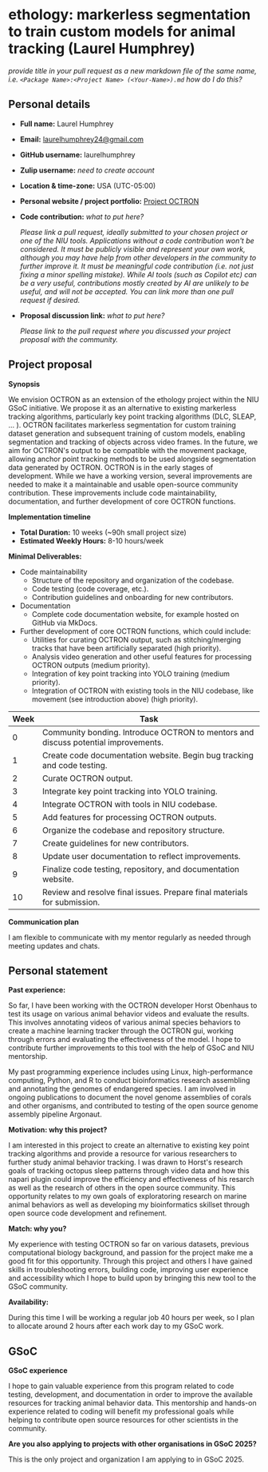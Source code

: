 # ethology: markerless segmentation to train custom models for animal tracking (Laurel Humphrey)

*provide title in your pull request as a new markdown file of the same name, i.e.   `<Package Name>:<Project Name> (<Your-Name>).md` how do I do this?*

## Personal details
- **Full name:** Laurel Humphrey
- **Email:** laurelhumphrey24@gmail.com
- **GitHub username:** laurelhumphrey
- **Zulip username:** *need to create account*
- **Location & time-zone:** USA (UTC-05:00)
- **Personal website / project portfolio:** [Project OCTRON](https://github.com/horsto/OCTRON)
- **Code contribution:** *what to put here?*

    *Please link a pull request, ideally submitted to your chosen project or one of the NIU tools. Applications without a code contribution won't be considered. It must be publicly visible and represent your own work, although you may have help from other developers in the community to further improve it. It must be meaningful code contribution (i.e. not just fixing a minor spelling mistake). While AI tools (such as Copilot etc) can be a very useful, contributions mostly created by AI are unlikely to be useful, and will not be accepted. You can link more than one pull request if desired.*

- **Proposal discussion link:** *what to put here?*

    *Please link to the pull request where you discussed your project proposal with the community.* 

## Project proposal 

**Synopsis**

We envision OCTRON as an extension of the ethology project within the NIU GSoC initiative. We propose it as an alternative to existing markerless tracking algorithms, particularly key point tracking algorithms (DLC, SLEAP, … ). OCTRON facilitates markerless segmentation for custom training dataset generation and subsequent training of custom models, enabling segmentation and tracking of objects across video frames. In the future, we aim for OCTRON's output to be compatible with the movement package, allowing anchor point tracking methods to be used alongside segmentation data generated by OCTRON. OCTRON is in the early stages of development. While we have a working version, several improvements are needed to make it a maintainable and usable open-source community contribution. These improvements include code maintainability, documentation, and further development of core OCTRON functions.

**Implementation timeline**

*   **Total Duration:** 10 weeks (~90h small project size)
*   **Estimated Weekly Hours:** 8-10 hours/week 

**Minimal Deliverables:**

*  Code maintainability
    *  Structure of the repository and organization of the codebase.
    *  Code testing (code coverage, etc.).
    *  Contribution guidelines and onboarding for new contributors.
*  Documentation
    * Complete code documentation website, for example hosted on GitHub via MkDocs.
*  Further development of core OCTRON functions, which could include:
    * Utilities for curating OCTRON output, such as stitching/merging tracks that have been artificially separated (high priority).
    * Analysis video generation and other useful features for processing OCTRON outputs (medium priority).
    * Integration of key point tracking into YOLO training (medium priority).
    * Integration of OCTRON with existing tools in the NIU codebase, like movement (see introduction above) (high priority).

| Week | Task                                                                                |
|------|-------------------------------------------------------------------------------------|
| 0    | Community bonding. Introduce OCTRON to mentors and discuss potential improvements.  |
| 1    | Create code documentation website. Begin bug tracking and code testing.             |
| 2    | Curate OCTRON output.                                                               |
| 3    | Integrate key point tracking into YOLO training.                                    |
| 4    | Integrate OCTRON with tools in NIU codebase.                                        |
| 5    | Add features for processing OCTRON outputs.                                         |
| 6    | Organize the codebase and repository structure.                                     |
| 7    | Create guidelines for new contributors.                                             |
| 8    | Update user documentation to reflect improvements.                                  |
| 9    | Finalize code testing, repository, and documentation website.                       |
| 10   | Review and resolve final issues. Prepare final materials for submission.            |


**Communication plan**

I am flexible to communicate with my mentor regularly as needed through meeting updates and chats.

## Personal statement

**Past experience:** 
    
So far, I have been working with the OCTRON developer Horst Obenhaus to test its usage on various animal behavior videos and evaluate the results. This involves annotating videos of various animal species behaviors to create a machine learning tracker through the OCTRON gui, working through errors and evaluating the effectiveness of the model. I hope to contribute further improvements to this tool with the help of GSoC and NIU mentorship.

My past programming experience includes using Linux, high-performance computing, Python, and R to conduct bioinformatics research assembling and annotating the genomes of endangered species. I am involved in ongoing publications to document the novel genome assemblies of corals and other organisms, and contributed to testing of the open source genome assembly pipeline Argonaut.
   
**Motivation: why this project?**

I am interested in this project to create an alternative to existing key point tracking algorithms and provide a resource for various researchers to further study animal behavior tracking. I was drawn to Horst's research goals of tracking octopus sleep patterns through video data and how this napari plugin could improve the efficiency and effectiveness of his resarch as well as the research of others in the open source community. This opportunity relates to my own goals of exploratoring research on marine animal behaviors as well as developing my bioinformatics skillset through open source code development and refinement.
    
**Match: why you?**

My experience with testing OCTRON so far on various datasets, previous computational biology background, and passion for the project make me a good fit for this opportunity. Through this project and others I have gained skills in troubleshooting errors, building code, improving user experience and accessibility which I hope to build upon by bringing this new tool to the GSoC community.
  
**Availability:**

During this time I will be working a regular job 40 hours per week, so I plan to allocate around 2 hours after each work day to my GSoC work.

## GSoC

**GSoC experience**

I hope to gain valuable experience from this program related to code testing, development, and documentation in order to improve the available resources for tracking animal behavior data. This mentorship and hands-on experience related to coding will benefit my professional goals while helping to contribute open source resources for other scientists in the community.

**Are you also applying to projects with other organisations in GSoC 2025?**

This is the only project and organization I am applying to in GSoC 2025.
